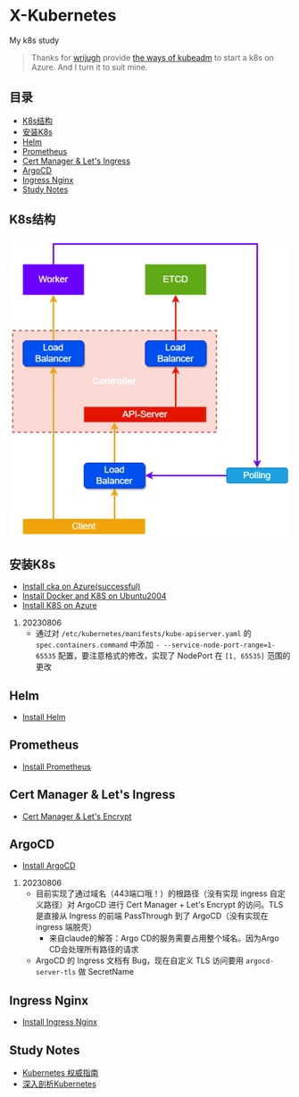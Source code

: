 # X-Kubernetes
My k8s study

> Thanks for [wrijugh](https://github.com/wrijugh) provide [the ways of kubeadm](https://github.com/wrijugh/cka-setup-guide) to start a k8s on Azure. And I turn it to suit mine.


## 目录
- [K8s结构](#)
- [安装K8s](#安装k8s)
- [Helm](#helm)
- [Prometheus](#prometheus)
- [Cert Manager & Let's Ingress](#cert-manager--lets-ingress)
- [ArgoCD](#argocd)
- [Ingress Nginx](#ingress-nginx)
- [Study Notes](#study-notes)


## K8s结构
![K8s结构](./Structure/k8s-base-structure.png)


## 安装K8s
- [Install cka on Azure(successful)](./CKASetupGuide/CKA-Setup-README.md)
- [Install Docker and K8S on Ubuntu2004](./InstallFailed/InstallDocker&K8SOnUbuntu2004.md)
- [Install K8S on Azure](./InstallFailed/InstallK8sOnAzure.md)

1. 20230806
   - 通过对 ```/etc/kubernetes/manifests/kube-apiserver.yaml``` 的 ```spec.containers.command``` 中添加 ```- --service-node-port-range=1-65535``` 配置，要注意格式的修改，实现了 NodePort 在 ```[1, 65535]``` 范围的更改


## Helm
- [Install Helm](./Helm/Helm-README.md)


## Prometheus
- [Install Prometheus](./Prometheus/Promethus-README.md)


## Cert Manager & Let's Ingress
- [Cert Manager & Let's Encrypt](./CertManager&LetsEncrypt/CertManager&LetsEncrypt-README.md)


## ArgoCD
- [Install ArgoCD](./ArgoCD/ArgoCD-README.md)

1. 20230806
   - 目前实现了通过域名（443端口哦！）的根路径（没有实现 ingress 自定义路径）对 ArgoCD 进行 Cert Manager + Let's Encrypt 的访问。TLS是直接从 Ingress 的前端 PassThrough 到了 ArgoCD（没有实现在 ingress 端脱壳）
      - 来自claude的解答：Argo CD的服务需要占用整个域名。因为Argo CD会处理所有路径的请求
   - ArgoCD 的 Ingress 文档有 Bug，现在自定义 TLS 访问要用 ```argocd-server-tls``` 做 SecretName


## Ingress Nginx
- [Install Ingress Nginx](./Ingress-Nginx/Ingress-Nginx-README.md)


## Study Notes
- [Kubernetes 权威指南](./Notes/KubernetesAuthoritativeGuideBookNotes/Q&A.md)
- [深入剖析Kubernetes](./Notes/DeepAnalysisKubernetesNotes/00%20Preview%20Section.md)
